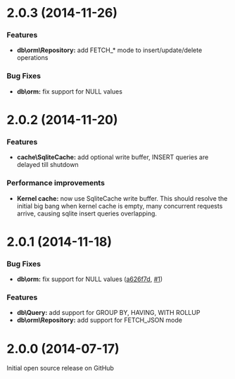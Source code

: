 <a name="2.0.3"></a>
# 2.0.3 (2014-11-26)

### Features

- **db\orm\Repository:** add FETCH_* mode to insert/update/delete operations

### Bug Fixes

- **db\orm:** fix support for NULL values



<a name="2.0.2"></a>
# 2.0.2 (2014-11-20)

### Features

- **cache\SqliteCache:** add optional write buffer, INSERT queries are delayed till shutdown

### Performance improvements

- **Kernel cache:** now use SqliteCache write buffer. This should resolve the initial big bang when kernel cache is empty, many concurrent requests arrive, causing sqlite insert queries overlapping.



<a name="2.0.1"></a>
# 2.0.1 (2014-11-18)

### Bug Fixes

- **db\orm:** fix support for NULL values
  ([a626f7d](https://github.com/Metadigit/Core/commit/a626f7ddcfd94ffec268e0bb6ac992c00373c334),
   [#1](https://github.com/Metadigit/Core/issues/1))

### Features

- **db\Query:** add support for GROUP BY, HAVING, WITH ROLLUP
- **db\orm\Repository:** add support for FETCH_JSON mode



<a name="2.0.0"></a>
# 2.0.0 (2014-07-17) #

Initial open source release on GitHub
